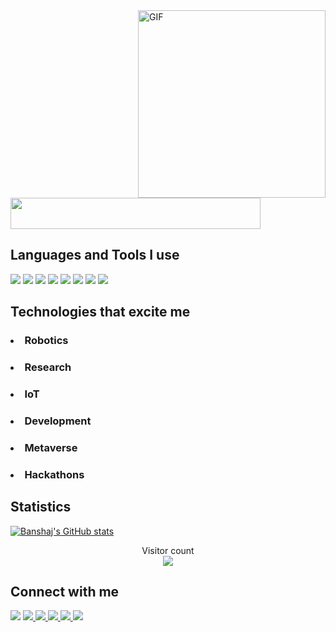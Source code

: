 <!-- <img src="https://media.giphy.com/media/20NLMBm0BkUOwNljwv/giphy.gif" width=400 align="right" >

<img align="left" alt="Banshaj Paudel(Bhairu)" src="https://img.shields.io/badge/Banshaj%20Paudel-(Bhairu)-blueviolet" width=300>

<img src="https://img.shields.io/badge/Learning-Offensive%20Security%20%26-critical" width=400 align="bottom"> -->

<img align="right" alt="GIF" src="https://media.giphy.com/media/20NLMBm0BkUOwNljwv/giphy.gif" width=300 />

<img src="https://img.shields.io/badge/Banshaj%20Paudel-(Bhairu)-blueviolet" width=400 height=50>

<h2>Languages and Tools I use</h2>

![](https://img.shields.io/badge/HTML5-E34F26?style=for-the-badge&logo=html5&logoColor=white)
![](https://img.shields.io/badge/JavaScript-F7DF1E?style=for-the-badge&logo=javascript&logoColor=black)
![](https://img.shields.io/badge/CSS3-1572B6?style=for-the-badge&logo=css3&logoColor=white)
![](https://img.shields.io/badge/MySQL-316192?style=for-the-badge&logo=mysql&logoColor=white)
![](https://img.shields.io/badge/Git-F05032?style=for-the-badge&logo=git&logoColor=white)
![](https://img.shields.io/badge/python-474A8A?style=for-the-badge&logo=python)
![](https://img.shields.io/badge/flask-474A8A?style=for-the-badge&logo=flask)
![](https://img.shields.io/badge/firebase-474A8A?style=for-the-badge&logo=firebase)

<h2>Technologies that excite me</h2>
<h3><li>Robotics</li></h3> 
<h3><li>Research</li></h3>
<h3><li>IoT</li></h3>
<h3><li>Development</li></h3>
<h3><li>Metaverse</li></h3>
<h3><li>Hackathons</li></h3>

<h2>Statistics</h2>

[![Banshaj's GitHub stats](https://github-readme-stats.vercel.app/api?username=Banshaj-Paudel&theme=dark&show_icons=true)](https://github.com/anuraghazra/github-readme-stats)

<p align="center"> 
  Visitor count<br>
  <img src="https://profile-counter.glitch.me/Banshaj-Paudel/count.svg" />
</p>

<h2>Connect with me</h2>
<a href="mailto:banshajpaudel5010@gmail.com"><img src="https://img.shields.io/badge/Gmail-white?style=for-the-badge&logo=gmail&logoColor=red"></a>

<a href="https://bhairutribrid.medium.com/" target="_blank">
<img src="https://img.shields.io/badge/medium-black?style=for-the-badge&logo=medium&logoColor=#white">
</a>

<a href="https://twitter.com/BanshajPaudel">
  <img src="https://img.shields.io/badge/Twitter-1DA1F2?style=for-the-badge&logo=twitter&logoColor=white">
</a> 

<a href="https://www.facebook.com/bhairu.tribrid">
<img src="https://img.shields.io/badge/facebook-white?style=for-the-badge&logo=facebook&logoColor=#3b5998">
</a>

<a href="https://www.instagram.com/banshaj_tribrid/">
<img src="https://img.shields.io/badge/Instagram-purple?style=for-the-badge&logo=instagram&logoColor=#8a3ab9">
</a>

<a href="https://banshaj.com.np">
<img src="https://img.shields.io/badge/Website-golden?style=for-the-badge&logo=Web&logoColor=#golden">
</a>
